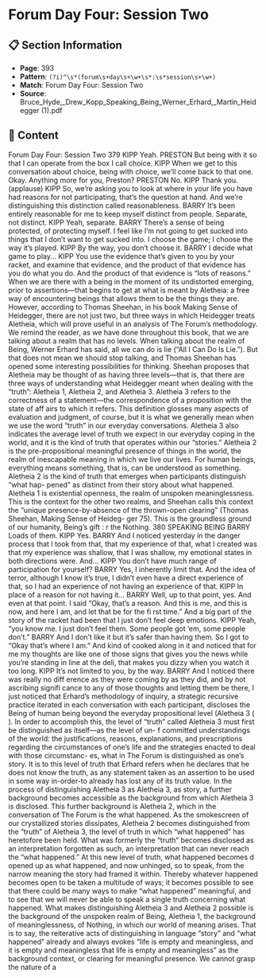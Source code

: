 # Forum Day Four: Session Two

## 📋 Section Information

- **Page**: 393
- **Pattern**: `(?i)^\s*(forum\s+day\s+\w+\s*:\s*session\s+\w+)`
- **Match**: Forum Day Four: Session Two
- **Source**: Bruce_Hyde,_Drew_Kopp_Speaking_Being_Werner_Erhard,_Martin_Heidegger (1).pdf

## 📄 Content

Forum Day Four: Session Two
379
KIPP
Yeah.
PRESTON
But being with it so that I can operate from the box I call choice.
KIPP
When we get to this conversation about choice, being with choice, we’ll come back to that one.
Okay. Anything more for you, Preston?
PRESTON
No.
KIPP
Thank you.
(applause)
KIPP
So, we’re asking you to look at where in your life you have had reasons for not participating,
that’s the question at hand. And we’re distinguishing this distinction called reasonableness.
BARRY
It’s been entirely reasonable for me to keep myself distinct from people. Separate, not distinct.
KIPP
Yeah, separate.
BARRY
There’s a sense of being protected, of protecting myself. I feel like I’m not going to get sucked
into things that I don’t want to get sucked into. I choose the game; I choose the way it’s played.
KIPP
By the way, you don’t choose it.
BARRY
I decide what game to play...
KIPP
You use the evidence that’s given to you by your racket, and examine that evidence, and the
product of that evidence has you do what you do. And the product of that evidence is “lots of
reasons.”
When we are there with a being in the moment of its undistorted
emerging, prior to assertions—that begins to get at what is meant
by Aletheia: a free way of encountering beings that allows them to
be the things they are.
However, according to Thomas Sheehan, in his book Making
Sense of Heidegger, there are not just two, but three ways in which
Heidegger treats Aletheia, which will prove useful in an analysis of
The Forum’s methodology. We remind the reader, as we have done
throughout this book, that we are talking about a realm that has
no levels. When talking about the realm of Being, Werner Erhard
has said, all we can do is lie (“All I Can Do Is Lie.”). But that does not
mean we should stop talking, and Thomas Sheehan has opened
some interesting possibilities for thinking. Sheehan proposes that
Aletheia may be thought of as having three levels—that is, that
there are three ways of understanding what Heidegger meant
when dealing with the “truth”:
Aletheia 1, Aletheia 2, and Aletheia 3.
Aletheia 3 refers to the correctness of a statement—the
correspondence of a proposition with the state of aff airs to which
it refers. This definition glosses many aspects of evaluation and
judgment, of course, but it is what we generally mean when we
use the word “truth” in our everyday conversations. Aletheia 3
also indicates the average level of truth we expect in our everyday
coping in the world, and it is the kind of truth that operates within
our “stories.”
Aletheia 2 is the pre-propositional meaningful presence of
things in the world, the realm of inescapable meaning in which
we live our lives. For human beings, everything means something,
that is, can be understood as something. Aletheia 2 is the kind of
truth that emerges when participants distinguish “what hap-
pened” as distinct from their story about what happened.
Aletheia 1 is existential openness, the realm of unspoken
meaninglessness. This is the context for the other two realms, and
Sheehan calls this context the “unique presence-by-absence of the
thrown-open clearing” (Thomas Sheehan, Making Sense of Heideg-
ger 75). This is the groundless ground of our humanity, Being’s gift :
r
the Nothing.
380
SPEAKING BEING
BARRY
Loads of them.
KIPP
Yes.
BARRY
And I noticed yesterday in the danger process that I took from that, that my experience of that,
what I created was that my experience was shallow, that I was shallow, my emotional states in
both directions were. And...
KIPP
You don’t have much range of participation for yourself?
BARRY
Yes, I inherently limit that. And the idea of terror, although I know it’s true, I didn’t even have a
direct experience of that, so I had an experience of not having an experience of that.
KIPP
In place of a reason for not having it...
BARRY
Well, up to that point, yes. And even at that point. I said “Okay, that’s a reason. And this is me,
and this is now, and here I am, and let that be for the fi rst time.” And a big part of the story of
the racket had been that I just don’t feel deep emotions.
KIPP
Yeah, “you know me. I just don’t feel them. Some people got ’em, some people don’t.”
BARRY
And I don’t like it but it’s safer than having them. So I got to “Okay that’s where I am.” And
kind of cooked along in it and noticed that for me my thoughts are like one of those signs that
gives you the news while you’re standing in line at the deli, that makes you dizzy when you
watch it too long.
KIPP
It’s not limited to you, by the way.
BARRY
And I noticed there was really no diff erence as they were coming by as they did, and by not
ascribing signifi cance to any of those thoughts and letting them be there, I just noticed that
Erhard’s methodology of inquiry, a strategic recursive practice
iterated in each conversation with each participant, discloses the
Being of human being beyond the everyday propositional level
(Aletheia 3
(
). In order to accomplish this, the level of “truth” called
Aletheia 3 must first be distinguished as itself—as the level of un-
f
committed understandings of the world: the justifications, reasons,
explanations, and prescriptions regarding the circumstances of
one’s life and the strategies enacted to deal with those circumstanc-
es, what in The Forum is distinguished as one’s story. It is to this
level of truth that Erhard refers when he declares that he does not
know the truth, as any statement taken as an assertion to be used
in some way in-order-to already has lost any of its truth value.
In the process of distinguishing Aletheia 3 as Aletheia 3, as story,
a further background becomes accessible as the background from
which Aletheia 3 is disclosed. This further background is Aletheia
2, which in the conversation of The Forum is the what happened.
As the smokescreen of our crystallized stories dissipates, Aletheia
2 becomes distinguished from the “truth” of Aletheia 3, the level of
truth in which “what happened” has heretofore been held. What
was formerly the “truth” becomes disclosed as an interpretation
forgotten as such, an interpretation that can never reach the “what
happened.” At this new level of truth, what happened becomes
d
opened up as what happened, and now unhinged, so to speak,
from the narrow meaning the story had framed it within. Thereby
whatever happened becomes open to be taken a multitude of ways;
it becomes possible to see that there could be many ways to make
“what happened” meaningful, and to see that we will never be able
to speak a single truth concerning what happened.
What makes distinguishing Aletheia 3 and Aletheia 2 possible
is the background of the unspoken realm of Being, Aletheia 1, the
background of meaninglessness, of Nothing, in which our world of
meaning arises. That is to say, the reiterative acts of distinguishing in
language “story” and “what happened” already and always evokes
“life is empty and meaningless, and it is empty and meaningless
that life is empty and meaningless” as the background context, or
clearing for meaningful presence. We cannot grasp the nature of a
